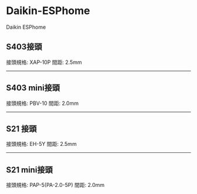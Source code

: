 # Daikin-ESPhome
Daikin ESPhome

## S403接頭

接頭規格: XAP-10P
間距: 2.5mm


---

## S403 mini接頭

接頭規格: PBV-10
間距: 2.0mm

---

## S21 接頭

接頭規格: EH-5Y
間距: 2.5mm

---

## S21 mini接頭

接頭規格: PAP-5(PA-2.0-5P)
間距: 2.0mm

